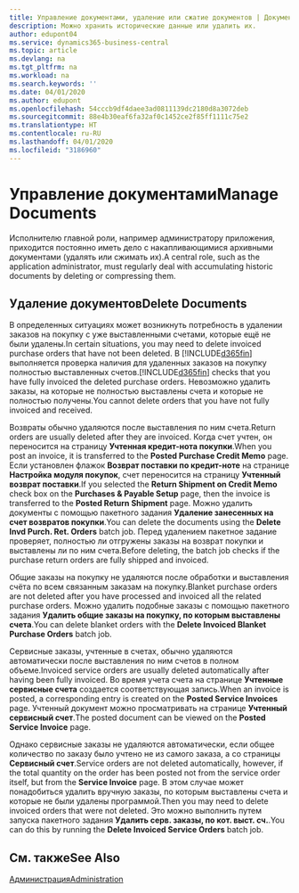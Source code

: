 ```yaml
---
title: Управление документами, удаление или сжатие документов | Документация Майкрософт
description: Можно хранить исторические данные или удалить их.
author: edupont04
ms.service: dynamics365-business-central
ms.topic: article
ms.devlang: na
ms.tgt_pltfrm: na
ms.workload: na
ms.search.keywords: ''
ms.date: 04/01/2020
ms.author: edupont
ms.openlocfilehash: 54cccb9df4daee3ad0811139dc2180d8a3072deb
ms.sourcegitcommit: 88e4b30eaf6fa32af0c1452ce2f85ff1111c75e2
ms.translationtype: HT
ms.contentlocale: ru-RU
ms.lasthandoff: 04/01/2020
ms.locfileid: "3186960"
---
```

# <a name="manage-documents"></a><span data-ttu-id="51113-103">Управление документами</span><span class="sxs-lookup"><span data-stu-id="51113-103">Manage Documents</span></span>
<span data-ttu-id="51113-104">Исполнителю главной роли, например администратору приложения, приходится постоянно иметь дело с накапливающимися архивными документами (удалять или сжимать их).</span><span class="sxs-lookup"><span data-stu-id="51113-104">A central role, such as the application administrator, must regularly deal with accumulating historic documents by deleting or compressing them.</span></span>  

## <a name="delete-documents"></a><span data-ttu-id="51113-105">Удаление документов</span><span class="sxs-lookup"><span data-stu-id="51113-105">Delete Documents</span></span>
<span data-ttu-id="51113-106">В определенных ситуациях может возникнуть потребность в удалении заказов на покупку с уже выставленными счетами, которые ещё не были удалены.</span><span class="sxs-lookup"><span data-stu-id="51113-106">In certain situations, you may need to delete invoiced purchase orders that have not been deleted.</span></span> <span data-ttu-id="51113-107">В [!INCLUDE[d365fin](includes/d365fin_md.md)] выполняется проверка наличия для удаленных заказов на покупку полностью выставленных счетов.</span><span class="sxs-lookup"><span data-stu-id="51113-107">[!INCLUDE[d365fin](includes/d365fin_md.md)] checks that you have fully invoiced the deleted purchase orders.</span></span> <span data-ttu-id="51113-108">Невозможно удалить заказы, на которые не полностью выставлены счета и которые не полностью получены.</span><span class="sxs-lookup"><span data-stu-id="51113-108">You cannot delete orders that you have not fully invoiced and received.</span></span>  

<span data-ttu-id="51113-109">Возвраты обычно удаляются после выставления по ним счета.</span><span class="sxs-lookup"><span data-stu-id="51113-109">Return orders are usually deleted after they are invoiced.</span></span> <span data-ttu-id="51113-110">Когда счет учтен, он переносится на страницу **Учтенная кредит-нота покупки**.</span><span class="sxs-lookup"><span data-stu-id="51113-110">When you post an invoice, it is transferred to the **Posted Purchase Credit Memo** page.</span></span> <span data-ttu-id="51113-111">Если установлен флажок **Возврат поставки по кредит-ноте** на странице **Настройка модуля покупок**, счет переносится на страницу **Учтенный возврат поставки**.</span><span class="sxs-lookup"><span data-stu-id="51113-111">If you selected the **Return Shipment on Credit Memo** check box on the **Purchases & Payable Setup** page, then the invoice is transferred to the **Posted Return Shipment** page.</span></span> <span data-ttu-id="51113-112">Можно удалить документы с помощью пакетного задания **Удаление занесенных на счет возвратов покупки**.</span><span class="sxs-lookup"><span data-stu-id="51113-112">You can delete the documents using the **Delete Invd Purch. Ret. Orders** batch job.</span></span> <span data-ttu-id="51113-113">Перед удалением пакетное задание проверяет, полностью ли отгружены заказы на возврат покупки и выставлены ли по ним счета.</span><span class="sxs-lookup"><span data-stu-id="51113-113">Before deleting, the batch job checks if the purchase return orders are fully shipped and invoiced.</span></span>  

<span data-ttu-id="51113-114">Общие заказы на покупку не удаляются после обработки и выставления счёта по всем связанным заказам на покупку.</span><span class="sxs-lookup"><span data-stu-id="51113-114">Blanket purchase orders are not deleted after you have processed and invoiced all the related purchase orders.</span></span> <span data-ttu-id="51113-115">Можно удалить подобные заказы с помощью пакетного задания **Удалить общие заказы на покупку, по которым выставлены счета**.</span><span class="sxs-lookup"><span data-stu-id="51113-115">You can delete blanket orders with the **Delete Invoiced Blanket Purchase Orders** batch job.</span></span>  

<span data-ttu-id="51113-116">Сервисные заказы, учтенные в счетах, обычно удаляются автоматически после выставления по ним счетов в полном объеме.</span><span class="sxs-lookup"><span data-stu-id="51113-116">Invoiced service orders are usually deleted automatically after having been fully invoiced.</span></span> <span data-ttu-id="51113-117">Во время учета счета на странице **Учтенные сервисные счета** создается соответствующая запись.</span><span class="sxs-lookup"><span data-stu-id="51113-117">When an invoice is posted, a corresponding entry is created on the **Posted Service Invoices** page.</span></span> <span data-ttu-id="51113-118">Учтенный документ можно просматривать на странице **Учтенный сервисный счет**.</span><span class="sxs-lookup"><span data-stu-id="51113-118">The posted document can be viewed on the **Posted Service Invoice** page.</span></span>  

<span data-ttu-id="51113-119">Однако сервисные заказы не удаляются автоматически, если общее количество по заказу было учтено не из самого заказа, а со страницы **Сервисный счет**.</span><span class="sxs-lookup"><span data-stu-id="51113-119">Service orders are not deleted automatically, however, if the total quantity on the order has been posted not from the service order itself, but from the **Service Invoice** page.</span></span> <span data-ttu-id="51113-120">В этом случае может понадобиться удалить вручную заказы, по которым выставлены счета и которые не были удалены программой.</span><span class="sxs-lookup"><span data-stu-id="51113-120">Then you may need to delete invoiced orders that were not deleted.</span></span> <span data-ttu-id="51113-121">Это можно выполнить путем запуска пакетного задания **Удалить серв. заказы, по кот. выст. сч.**.</span><span class="sxs-lookup"><span data-stu-id="51113-121">You can do this by running the **Delete Invoiced Service Orders** batch job.</span></span>  

## <a name="see-also"></a><span data-ttu-id="51113-122">См. также</span><span class="sxs-lookup"><span data-stu-id="51113-122">See Also</span></span>  
[<span data-ttu-id="51113-123">Администрация</span><span class="sxs-lookup"><span data-stu-id="51113-123">Administration</span></span>](admin-setup-and-administration.md)  
